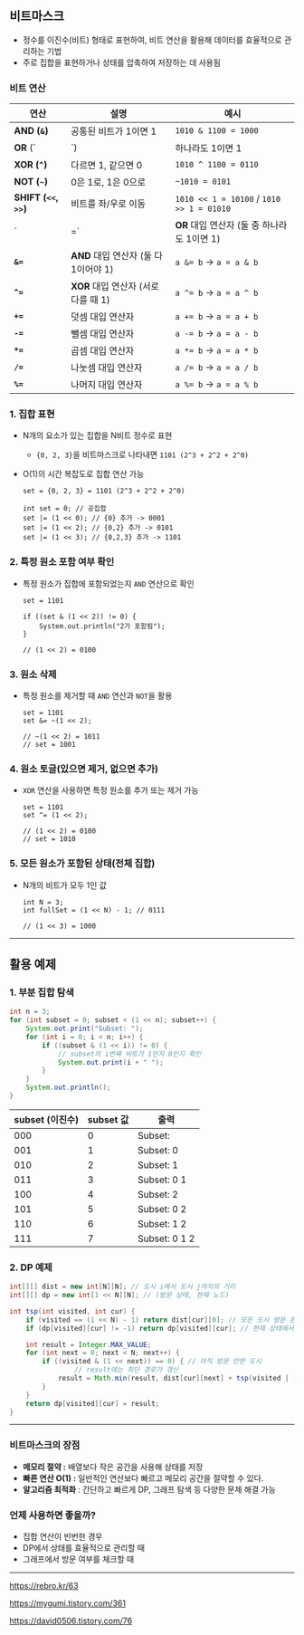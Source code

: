 ## 비트마스크

- 정수를 이진수(비트) 형태로 표현하여, 비트 연산을 활용해 데이터를 효율적으로 관리하는 기법
- 주로 집합을 표현하거나 상태를 압축하여 저장하는 데 사용됨

### 비트 연산

| 연산 | 설명 | 예시 |
| --- | --- | --- |
| **AND (`&`)** | 공통된 비트가 1이면 1 | `1010 & 1100 = 1000` |
| **OR** (`|`) | 하나라도 1이면 1 | `1010 | 1100 = 1110` |
| **XOR (`^`)** | 다르면 1, 같으면 0 | `1010 ^ 1100 = 0110` |
| **NOT (`~`)** | 0은 1로, 1은 0으로 | `~1010 = 0101` |
| **SHIFT (`<<`, `>>`)** | 비트를 좌/우로 이동 | `1010 << 1 = 10100` / `1010 >> 1 = 01010` |
| `|=` | **OR** 대입 연산자 (둘 중 하나라도 1이면 1) | `a |= b` → `a = a | b` |
| **`&=`** | **AND** 대입 연산자 (둘 다 1이어야 1) | `a &= b` → `a = a & b` |
| **`^=`** | **XOR** 대입 연산자 (서로 다를 때 1) | `a ^= b` → `a = a ^ b` |
| **`+=`** | 덧셈 대입 연산자 | `a += b` → `a = a + b` |
| **`-=`** | 뺄셈 대입 연산자 | `a -= b` → `a = a - b` |
| **`*=`** | 곱셈 대입 연산자 | `a *= b` → `a = a * b` |
| **`/=`** | 나눗셈 대입 연산자 | `a /= b` → `a = a / b` |
| **`%=`** | 나머지 대입 연산자 | `a %= b` → `a = a % b` |

### 1. 집합 표현

- N개의 요소가 있는 집합을 N비트 정수로 표현
    - `{0, 2, 3}`을 비트마스크로 나타내면 `1101 (2^3 + 2^2 + 2^0)`
- O(1)의 시간 복잡도로 집합 연산 가능
    
    ```
    set = {0, 2, 3} = 1101 (2^3 + 2^2 + 2^0)
    
    int set = 0; // 공집합
    set |= (1 << 0); // {0} 추가 -> 0001
    set |= (1 << 2); // {0,2} 추가 -> 0101
    set |= (1 << 3); // {0,2,3} 추가 -> 1101
    ```
    

### 2. 특정 원소 포함 여부 확인

- 특정 원소가 집합에 포함되었는지 `AND` 연산으로 확인
    
    ```
    set = 1101
    
    if ((set & (1 << 2)) != 0) {
        System.out.println("2가 포함됨");
    }
    
    // (1 << 2) = 0100 
    ```
    

### 3. 원소 삭제

- 특정 원소를 제거할 때 `AND` 연산과 `NOT`을 활용
    
    ```
    set = 1101
    set &= ~(1 << 2);
    
    // ~(1 << 2) = 1011
    // set = 1001
    ```
    

### 4. 원소 토글(있으면 제거, 없으면 추가)

- `XOR` 연산을 사용하면 특정 원소를 추가 또는 제거 가능
    
    ```
    set = 1101
    set ^= (1 << 2);
    
    // (1 << 2) = 0100
    // set = 1010
    ```
    

### 5. 모든 원소가 포함된 상태(전체 집합)

- N개의 비트가 모두 1인 값
    
    ```
    int N = 3;
    int fullSet = (1 << N) - 1; // 0111
    
    // (1 << 3) = 1000
    ```
    

---

## 활용 예제

### 1. 부분 집합 탐색

```java
int n = 3;
for (int subset = 0; subset < (1 << n); subset++) {
    System.out.print("Subset: ");
    for (int i = 0; i < n; i++) {
        if ((subset & (1 << i)) != 0) { 
            // subset의 i번째 비트가 1인지 0인지 확인
            System.out.print(i + " ");
        }
    }
    System.out.println();
}
```

| **subset (이진수)** | **subset 값** | **출력** |
| --- | --- | --- |
| 000 | 0 | Subset: |
| 001 | 1 | Subset: 0 |
| 010 | 2 | Subset: 1 |
| 011 | 3 | Subset: 0 1 |
| 100 | 4 | Subset: 2 |
| 101 | 5 | Subset: 0 2 |
| 110 | 6 | Subset: 1 2 |
| 111 | 7 | Subset: 0 1 2 |

### 2. DP 예제

```java
int[][] dist = new int[N][N]; // 도시 i에서 도시 j까지의 거리
int[][] dp = new int[1 << N][N]; // (방문 상태, 현재 노드)

int tsp(int visited, int cur) {
    if (visited == (1 << N) - 1) return dist[cur][0]; // 모든 도시 방문 완료
    if (dp[visited][cur] != -1) return dp[visited][cur]; // 현재 상태에서 최단 경로를 저장

    int result = Integer.MAX_VALUE;
    for (int next = 0; next < N; next++) {
        if ((visited & (1 << next)) == 0) { // 아직 방문 안한 도시
		        // result에는 최단 경로가 갱신
            result = Math.min(result, dist[cur][next] + tsp(visited | (1 << next), next));
        }
    }
    return dp[visited][cur] = result;
}
```


---

### 비트마스크의 장점

- **메모리 절약 :** 배열보다 작은 공간을 사용해 상태를 저장
- **빠른 연산  O(1) :** 일반적인 연산보다 빠르고 메모리 공간을 절약할 수 있다.
- **알고리즘 최적화** : 간단하고 빠르게 DP, 그래프 탐색 등 다양한 문제 해결 가능

### 언제 사용하면 좋을까?

- 집합 연산이 빈번한 경우
- DP에서 상태를 효율적으로 관리할 때
- 그래프에서 방문 여부를 체크할 때

---

https://rebro.kr/63

https://mygumi.tistory.com/361

https://david0506.tistory.com/76
